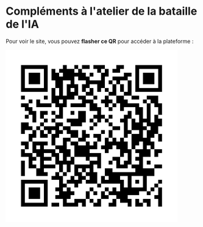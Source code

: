 # Compléments à l'atelier de la bataille de l'IA

Pour voir le site, vous pouvez **flasher ce QR** pour accéder à la plateforme :

<img src="qrcode.png">
